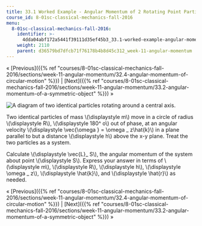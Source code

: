 ```yaml
---
title: 33.1 Worked Example - Angular Momentum of 2 Rotating Point Particles
course_id: 8-01sc-classical-mechanics-fall-2016
menu:
  8-01sc-classical-mechanics-fall-2016:
    identifier: >-
      4dda04abf172a5441f39111d35ef45b3_33.1-worked-example-angular-momentum-of-2-rotating-point-particles
    weight: 2110
    parent: d36579bd7dfcb71f76178b4b8d45c312_week-11-angular-momentum
---
```

« [Previous]({{% ref "courses/8-01sc-classical-mechanics-fall-2016/sections/week-11-angular-momentum/32.4-angular-momentum-of-circular-motion" %}}) | [Next]({{% ref "courses/8-01sc-classical-mechanics-fall-2016/sections/week-11-angular-momentum/33.2-angular-momentum-of-a-symmetric-object" %}}) »

![A diagram of two identical particles rotating around a central axis.](https://open-learning-course-data.s3.amazonaws.com/8-01sc-classical-mechanics-fall-2016/e4e8dab4de5774431a6c1f41791fca73_ls11_05b.svg)

Two identical particles of mass \\(\\displaystyle m\\) move in a circle of radius \\(\\displaystyle R\\), \\(\\displaystyle 180^ o\\) out of phase, at an angular velocity \\(\\displaystyle \\vec{\\omega } = \\omega \_ z\\hat{k}\\) in a plane parallel to but a distance \\(\\displaystyle h\\) above the x-y plane. Treat the two particles as a system.

Calculate \\(\\displaystyle \\vec{L}\_ S\\), the angular momentum of the system about point \\(\\displaystyle S\\). Express your answer in terms of \\(\\displaystyle m\\), \\(\\displaystyle R\\), \\(\\displaystyle h\\), \\(\\displaystyle \\omega \_ z\\), \\(\\displaystyle \\hat{k}\\), and \\(\\displaystyle \\hat{r}\\) as needed.

« [Previous]({{% ref "courses/8-01sc-classical-mechanics-fall-2016/sections/week-11-angular-momentum/32.4-angular-momentum-of-circular-motion" %}}) | [Next]({{% ref "courses/8-01sc-classical-mechanics-fall-2016/sections/week-11-angular-momentum/33.2-angular-momentum-of-a-symmetric-object" %}}) »